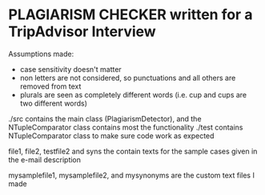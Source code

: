 # PLAGIARISM CHECKER written for a TripAdvisor Interview

Assumptions made:
   * case sensitivity doesn't matter
   * non letters are not considered, so punctuations and all others are removed from text
   * plurals are seen as completely different words (i.e. cup and cups are two different words)

./src contains the main class (PlagiarismDetector), and the NTupleComparator class contains most the functionality
./test contains NTupleComparator class to make sure code work as expected

file1, file2, testfile2 and syns the contain texts for the sample cases given in the e-mail description

mysamplefile1, mysamplefile2, and mysynonyms are the custom text files I made
